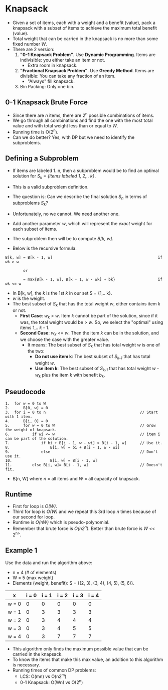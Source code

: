 # Knapsack

- Given a set of items, each with a weight and a benefit (value), pack a knapsack with a subset of items to achieve the maximum total benefit (value).
- Total weight that can be carried in the knapsack is no more than some fixed number *W*.
- There are 2 version:
    1. **"0-1 Knapsack Problem"**. Use **Dynamic Programming**. Items are indivisible: you either take an item or not.
        - Extra room in knapsack.
    2. **"Fractional Knapsack Problem"**. Use **Greedy Method**. Items are divisible: You can take any fraction of an item.
        - "Always" fill knapsack.
    3. Bin Packing: Only one bin.

## 0-1 Knapsack Brute Force
- Since there are *n* items, there are 2<sup>n</sup> possible combinations of items.
- We go through all combinations and find the one with the most total value and with total weight less than or equal to *W*.
- Running time is O(2<sup>n</sup>).
- Can we do better? Yes, with DP but we need to identify the subproblems.

## Defining a Subproblem
- If items are labeled 1..n, then a subproblem would be to find an optimal solution for *S<sub>k</sub> = \{items labeled 1, 2,.. k\}*.
- This is a valid subproblem definition.
- The question is: Can we describe the final solution *S<sub>n</sub>* in terms of subproblems *S<sub>k</sub>*?
- Unfortunately, no we cannot. We need another one.
- Add another parameter *w*, which will represent the *exact* weight for each subset of items.
- The subproblem then will be to compute *B\[k, w\]*.

- Below is the recursive formula:
```
B[k, w] = B[k - 1, w]                                               if wk > w

        or

        = max{B[k - 1, w], B[k - 1, w - wk] + bk}                   if wk <= w           
```

- In B\[k, w\], the *k* is the 1st *k* in our set S = \{1,.. k\}.
- *w* is the weight.
- The best subset of *S<sub>k</sub>* that has the total weight *w*, either contains item *k* or not.
    - **First Case**: *w<sub>k</sub>* > *w*. Item *k* cannot be part of the solution, since if it was, the total weight would be > *w*. So, we select the "optimal" using items 1,.. *k* - 1.
    - **Second Case**: *w<sub>k</sub>* <= *w*. Then the item *k* can be in the solution, and we choose the case with the greater value.
        - It means: The best subset of *S<sub>k</sub>* that has total weight *w* is one of the two:
            - **Do not use item k**: The best subset of *S<sub>k-1</sub>* that has total weight *w*.
            - **Use item k**: The best subset of *S<sub>k-1</sub>* that has total weight *w* - *w<sub>k</sub>* plus the item *k* with benefit *b<sub>k</sub>*.

## Pseudocode

```
1.  for w = 0 to W
2.      B[0, w] = 0
3.  for i = 0 to n                                          // Start with 1 item.
4.      B[i, 0] = 0
5.      for w = 0 to W                                      // Grow the weight of knapsack.
6.          if wi <= w                                      // item i can be part of the solution.
7.              if bi + B[i - 1, w - wi] > B[i - 1, w]      // Use it.
8.                  B[i, w] = bi + B[i - 1, w - wi]
9.              else                                        // Don't use it.
10.                 B[i, w] = B[i - 1, w]
11.         else B[i, w]= B[i - 1, w]                       // Doesn't fit.
```

- B\[n, W\] where *n* = all items and *W* = all capacity of knapsack.

## Runtime
- First for loop is *O(W)*.
- Third for loop is *O(W)* and we repeat this 3rd loop *n* times because of our second for loop.
- Runtime is *O(nW)* which is pseudo-polynomial.
- Remember that brute force is *O(n2<sup>n</sup>)*. Better than brute force is *W* << 2<sup>n></sup>.

## Example 1

Use the data and run the algorithm above:
- n = 4 (# of elements)
- W = 5 (max weight)
- Elements (weight, benefit): S = \{(2, 3), (3, 4), (4, 5), (5, 6)\}.

x|i = 0|i = 1|i = 2|i = 3|i = 4
---|---|---|---|---|---
w = 0|0|0|0|0|0
w = 1|0|3|3|3|3
w = 2|0|3|4|4|4
w = 3|0|3|4|5|5
w = 4|0|3|7|7|7

- This algorithm only finds the maximum possible value that can be carried in the knapsack.
- To know the items that make this max value, an addition to this algorithm is necessary.
- Running times of common DP problems:
    - LCS: O(mn) vs O(n2<sup>m</sup>)
    - 0-1 Knapsack: O(Wn) vs O(2<sup>n</sup>)
